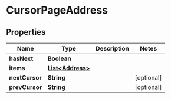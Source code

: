 

# CursorPageAddress


## Properties

Name | Type | Description | Notes
------------ | ------------- | ------------- | -------------
**hasNext** | **Boolean** |  | 
**items** | [**List&lt;Address&gt;**](Address.md) |  | 
**nextCursor** | **String** |  |  [optional]
**prevCursor** | **String** |  |  [optional]



